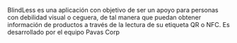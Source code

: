 BlindLess es una aplicación con objetivo de ser un apoyo para personas con debilidad visual o ceguera, de tal manera que puedan obtener información de productos a través de la lectura de su etiqueta QR o NFC.
Es desarrollado por el equipo Pavas Corp
